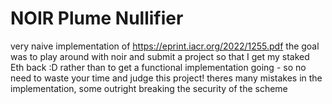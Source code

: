 # NOIR Plume Nullifier

very naive implementation of https://eprint.iacr.org/2022/1255.pdf
the goal was to play around with noir and submit a project so that I get my staked Eth back :D
rather than to get a functional implementation going - so no need to waste your time and judge this project!
theres many mistakes in the implementation, some outright breaking the security of the scheme
